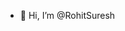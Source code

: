 - 👋 Hi, I’m @RohitSuresh
<!---
RohitSuresh507/RohitSuresh507 is a ✨ special ✨ repository because its `README.md` (this file) appears on your GitHub profile.
You can click the Preview link to take a look at your changes.
--->
